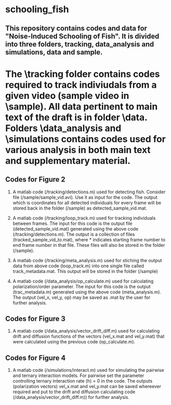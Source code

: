 # schooling_fish

## This repository contains codes and data for "Noise-Induced Schooling of Fish". It is divided into three folders, tracking, data_analysis and simulations, data and sample. 

#  The \tracking folder contains codes required to track indiviudals from a given video (sample video in \sample). All data pertinent to main text of the draft is in folder \data. Folders \data_analysis and \simulations contains codes used for various analysis in both main text and supplementary material. 

## Codes for Figure 2

  1. A matlab code (/tracking/detections.m) used for detecting fish. Consider file (/sample/sample_vid.avi). Use it as input for the code. The output which is coordinates for all detected individuals for every frame will be stored back in the folder (/sample) as detected_sample_vid.mat.
  
  2. A matlab code (/tracking/loop_track.m) used for tracking individuals between frames. The input for this code is the output file (detected_sample_vid.mat) generated using the above code (/tracking/detections.m). The output is a collection of files (tracked_sample_vid_*to*.mat), where * indicates starting frame number to end frame number in that file. These files will also be stored in the folder (/sample).
  
  3. A matlab code (/tracking/meta_analysis.m) used for stiching the output data from above code (loop_track.m) into one single file called track_metadata.mat. This output will be stored in the folder (/sample)
  
  4. A matlab code (/data_analysis/op_calculate.m) used for calculating polarization/order parameter. The input for this code is the output (trac_metadata.m) generated using the above code (meta_analysis.m). The output (vel_x, vel_y, op) may be saved as .mat by the user for further analysis.
  
  
## Codes for Figure 3

  1. A matlab code (/data_analysis/vector_drift_diff.m) used for calculating drift and diffusion functions of the vectors (vel_x.mat and vel_y.mat) that were calculated using the previous code (op_calculate.m). 
  
## Codes for Figure 4

  1. A matlab code (/simulations/interact.m) used for simulating the pairwise and ternary interaction models. For pairwise set the parameter controlling ternary interaction rate (h) = 0 in the code. The outputs (polarization vectors) vel_x.mat and vel_y.mat can be saved whereever required and put to the drift and diffusion calculating code (/data_analysis/vector_drift_diff.m)) for further analysis.
  

